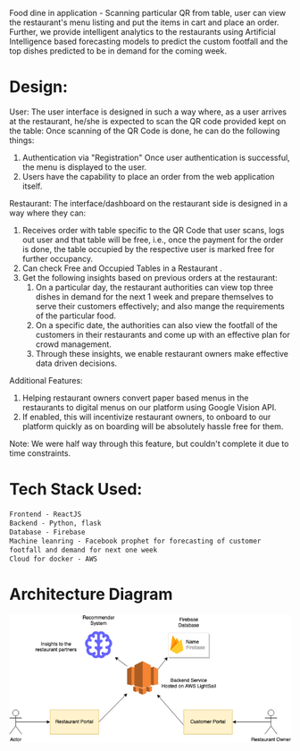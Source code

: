 Food dine in application - Scanning particular QR from table, user can view the restaurant's menu listing and put the items in cart and place an order. Further, we provide intelligent analytics to the restaurants using Artificial Intelligence based forecasting models to predict the custom footfall and the top dishes predicted to be in demand for the coming week.

# Design:

User: The user interface is designed in such a way where, as a user arrives at the restaurant, he/she is expected to scan the QR code provided kept on the table: Once scanning of the QR Code is done, he can do the following things: 

1. Authentication via "Registration" Once user authentication is successful, the menu is displayed to the user.
2. Users have the capability to place an order from the web application itself.

Restaurant: The interface/dashboard on the restaurant side is designed in a way where they can: 

1. Receives order with table specific to the QR Code that user scans,  logs out user and that table will be free, i.e., once the payment for the order is done, the table occupied by the respective user is marked free for further occupancy.
2. Can check Free and Occupied Tables in a Restaurant .
3. Get the following insights based on previous orders at the restaurant: 
	1. On a particular day, the restaurant authorities can view top three dishes in demand for the next 1 week and prepare themselves to serve their customers effectively; and also mange the requirements of the particular food. 
	2. On a specific date, the authorities can also view the footfall of the customers in their restaurants and come up with an effective plan for crowd management.
	3. Through these insights, we enable restaurant owners make effective data driven decisions.

Additional Features:

1.  Helping restaurant owners convert paper based menus in the restaurants to digital menus on our platform using Google Vision API.
2.  If enabled, this will incentivize restaurant owners, to onboard to our platform quickly as on boarding will be absolutely hassle free for them.

Note: We were half way through this feature, but couldn't complete it due to time constraints.


# Tech Stack Used:
	Frontend - ReactJS
	Backend - Python, flask	
	Database - Firebase
	Machine leanring - Facebook prophet for forecasting of customer footfall and demand for next one week
	Cloud for docker - AWS

# Architecture Diagram

![Architecture Diagram](/resources/Architecture_1.png)
